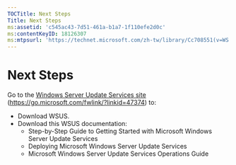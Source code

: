 ```yaml
---
TOCTitle: Next Steps
Title: Next Steps
ms:assetid: 'c545ac43-7d51-461a-b1a7-1f110efe2d0c'
ms:contentKeyID: 18126307
ms:mtpsurl: 'https://technet.microsoft.com/zh-tw/library/Cc708551(v=WS.10)'
---
```


Next Steps
==========

Go to the [Windows Server Update Services site](https://go.microsoft.com/fwlink/?linkid=47374) (https://go.microsoft.com/fwlink/?linkid=47374) to:

-   Download WSUS.
-   Download this WSUS documentation:
    -   Step-by-Step Guide to Getting Started with Microsoft Windows Server Update Services
    -   Deploying Microsoft Windows Server Update Services
    -   Microsoft Windows Server Update Services Operations Guide
